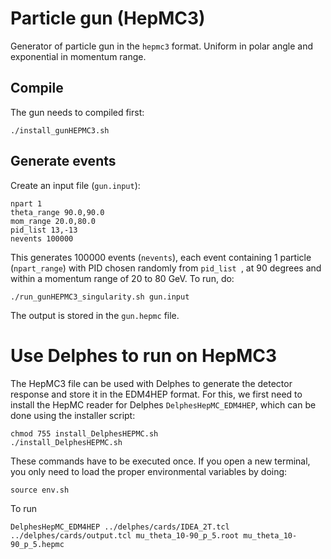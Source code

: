 # Particle gun (HepMC3)
Generator of particle gun in the `hepmc3` format. Uniform in polar angle and exponential in momentum range.

## Compile
The gun needs to compiled first:

```
./install_gunHEPMC3.sh
```

## Generate events

Create an input file (`gun.input`):

    npart 1
    theta_range 90.0,90.0
    mom_range 20.0,80.0
    pid_list 13,-13
    nevents 100000


This generates 100000 events (`nevents`), each event containing 1 particle (`npart_range`) with PID chosen randomly from `pid_list `, at 90 degrees and within a momentum range of 20 to 80 GeV. To run, do:


    ./run_gunHEPMC3_singularity.sh gun.input


The output is stored in the `gun.hepmc` file.



# Use Delphes to run on HepMC3
The HepMC3 file can be used with Delphes to generate the detector response and store it in the EDM4HEP format. For this, we first need to install the HepMC reader for Delphes `DelphesHepMC_EDM4HEP`, which can be done using the installer script:

    chmod 755 install_DelphesHEPMC.sh
    ./install_DelphesHEPMC.sh

These commands have to be executed once. If you open a new terminal, you only need to load the proper environmental variables by doing:

    source env.sh

To run 

    DelphesHepMC_EDM4HEP ../delphes/cards/IDEA_2T.tcl ../delphes/cards/output.tcl mu_theta_10-90_p_5.root mu_theta_10-90_p_5.hepmc



